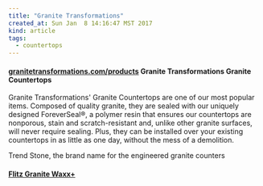 ```yaml
---
title: "Granite Transformations"
created_at: Sun Jan  8 14:16:47 MST 2017
kind: article
tags:
  - countertops
---
```


<h4>
  <a href="http://www.granitetransformations.com/products/granite-countertops/" target="_blank">granitetransformations.com/products</a>
  Granite Transformations Granite Countertops
</h4>

Granite Transformations' Granite Countertops are one of our most popular
items. Composed of quality granite, they are sealed with our uniquely
designed ForeverSeal®, a polymer resin that ensures our countertops are
nonporous, stain and scratch-resistant and, unlike other granite surfaces,
will never require sealing. Plus, they can be installed over your existing
countertops in as little as one day, without the mess of a demolition.

Trend Stone, the brand name for the engineered granite counters

<h4>
  <a href="http://www.flitz.com/granite-waxx/" target="_blank">Flitz Granite Waxx+</a>
</h4>

<!--
html boilerplate
<a href="" target="_blank"></a>
<a name=""></a>
<img src="" width="400px">
<ul>
  <li></li>
</ul>
<pre>
</pre>
<pre><code>
</code></pre>
<math xmlns='http://www.w3.org/1998/Math/MathML' display='block'>
</math>
-->
